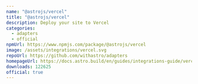 ```yaml
---
name: "@astrojs/vercel"
title: "@astrojs/vercel"
description: Deploy your site to Vercel
categories:
  - adapters
  - official
npmUrl: https://www.npmjs.com/package/@astrojs/vercel
image: /assets/integrations/vercel.svg
repoUrl: https://github.com/withastro/adapters
homepageUrl: https://docs.astro.build/en/guides/integrations-guide/vercel/
downloads: 122625
official: true
---
```

